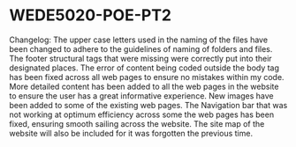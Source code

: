 # WEDE5020-POE-PT2
Changelog:
The upper case letters used in the naming of the files have been changed to adhere to the guidelines of naming of folders and files.
The footer structural tags that were missing were correctly put into their designated places.
The error of content being coded outside the body tag has been fixed across all web pages to ensure no mistakes within my code.
More detailed content has been added to all the web pages in the website to ensure the user has a great informative experience.
New images have been added to some of the existing web pages.
The Navigation bar that was not working at optimum efficiency across some the web pages has been fixed, ensuring smooth sailing across the website.
The site map of the website will also be included for it was forgotten the previous time.

